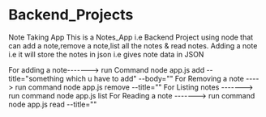 # Backend_Projects
Note Taking App
This is a Notes_App i.e Backend Project using node that can add a note,remove a note,list all the notes & read notes.
Adding a note i.e it will store the notes in json  i.e gives note data in JSON

For adding a note-------> run Command node app.js add --title="something which u have to add" --body=""
For Removing a note ----> run command node app.js remove --title=""
For Listing notes -------> run command node app.js list
For Reading a note -------> run command node app.js read --title=""
